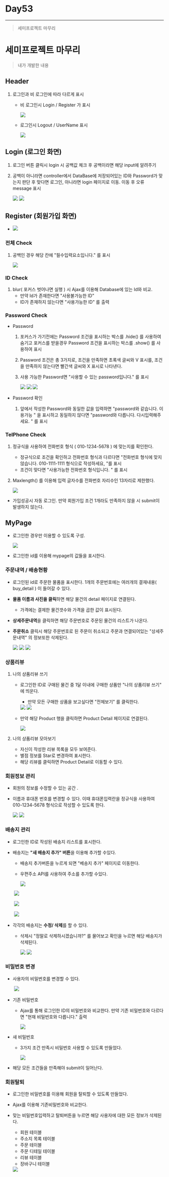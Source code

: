 # Day53

---

> 세미프로젝트 마무리 

# 세미프로젝트 마무리

> 내가 개발한 내용

## Header 

1. 로그인과 비 로그인에 따라 다르게 표시

   - 비 로그인시 Login / Register 가 표시 

     <img src="../images/SemiProject/header1.png">

   - 로그인시 Logout / UserName 표시

     <img src="../images/SemiProject/header2.png">

## Login (로그인 화면)

1. 로그인 버튼 클릭시 login 시 공백값 체크 후 공백이라면 해당 input에 알려주기 

2. 공백이 아니라면 controller에서 DataBase에 저장되어있는 ID와 Password가 맞는지 판단 후 맞다면 로그인, 아니라면 login 페이지로 이동. 이동 후 오류 message 표시

   <img src="../images/SemiProject/login1.png">

   <img src="../images/SemiProject/login02.png">

## Register (회원가입 화면)

- <img src="../images/SemiProject/register1.png">

### 전체 Check

1. 공백인 경우 해당 칸에 "필수입력요소입니다." 를 표시 

   <img src="../images/SemiProject/register2.png">

### ID Check

1. blur( 포커스 벗어나면 실행 ) 시 Ajax를 이용해 Database에 있는 Id와 비교.  
   - 만약 Id가 존재한다면 "사용불가능한 ID"
   - ID가 존재하지 않는다면 "사용가능한 ID" 를 출력 

### Password Check

- Password 

  1. 포커스가 가기전에는 Password 조건을 표시하는 박스를 .hide() 를 사용하여 숨기고 포커스를 받을경우 Password 조건을 표시하는 박스를 .show() 를 사용하여 표시 

  2. Password 조건은 총 3가지로, 조건을 만족하면 초록색 글씨와 V 표시를, 조건을 만족하지 않는다면 빨간색 글씨와 X 표시로 나타낸다. 

  3. 사용 가능한 Password면 "사용할 수 있는 password입니다." 를 표시 

     <img src="../images/SemiProject/register3.png">

     <img src="../images/SemiProject/register4.png">

     <img src="../images/SemiProject/register5.png">

- Password 확인 

  1. 앞에서 작성한 Password와 동일한 값을 입력하면 "password와 같습니다. 이용가능 " 을 표시하고 동일하지 않다면 "password와 다릅니다. 다시입력해주세요. " 를 표시 

### TelPhone Check

1. 정규식을 사용하여 전화번호 형식 ( 010-1234-5678 ) 에 맞는지를 확인한다. 

   - 정규식으로 조건을 확인하고 전화번호 형식과 다르다면 "전화번호 형식에 맞지 않습니다. 010-1111-1111 형식으로 작성하세요, "를 표시 
   - 조건이 맞다면 "사용가능한 전화번호 형식입니다. " 를 표시 

2. Maxlength() 를 이용해 입력 글자수를 전화번호 자리수인 13자리로 제한했다.

   <img src="../images/SemiProject/register6.png">

- 가입성공시 자동 로그인. 만약 회원가입 조건 1개라도 만족하지 않을 시 submit이 발생하지 않는다. 

## MyPage

- 로그인한 경우만 이용할 수 있도록 구성. 

  <img src="../images/SemiProject/mypage1.png">

- 로그인한 id를 이용해 mypage의 값들을 표시한다. 

### 주문내역 / 배송현황

- 로그인된 id로 주문한 물품을 표시한다. 1개의 주문번호에는 여러개의 결재내용( buy_detail ) 이 들어갈 수 있다. 

- **물품 이름과 사진을 클릭**하면 해당 물건의 detail 페이지로 연결된다. 

  - 가격에는 결제한 물건갯수와 가격을 곱한 값이 표시된다. 

- **상세주문내역**을 클릭하면 해당 주문번호로 주문된 물건의 리스트가 나온다. 

- **주문취소** 클릭시 해당 주문번호로 된 주문이 취소되고 주문과 연결되어있는 "상세주문내역" 의 정보또한 삭제된다. 

  <img src="../images/SemiProject/mypage2.png">

  <img src="../images/SemiProject/mypage3.png">

  <img src="../images/SemiProject/mypage4.png">

### 상품리뷰

1. 나의 상품리뷰 쓰기

   - 로그인한 ID로 구매된 물건 중 1달 이내에 구매한 상품만 "나의 상품리뷰 쓰기" 에 띄운다. 

     - 만약 모든 구매한 상품을 보고싶다면 "전체보기" 를 클릭한다. 

     <img src="../images/SemiProject/mypage5.png">

     <img src="../images/SemiProject/mypage6.png">

   - 만약 해당 Product 행을 클릭하면 Product Detail 페이지로 연결된다. 

     <img src="../images/SemiProject/mypage7.png">

2. 나의 상품리뷰 모아보기
   - 자신이 작성한 리뷰 목록을 모두 보여준다. 
   - 별점 정보를 Star로 변경하여 표시한다. 
   - 해당 리뷰를 클릭하면 Product Detail로 이동할 수 있다. 

### 회원정보 관리

- 회원의 정보를 수정할 수 있는 공간 . 

- 이름과 휴대폰 번호를 변경할 수 있다. 이때 휴대폰입력란을 정규식을 사용하여 010-1234-5678 형식으로 작성할 수 있도록 한다. 

  <img src="../images/SemiProject/mypage9.png">

  <img src="../images/SemiProject/mypage8.png">

### 배송지 관리

- 로그인한 ID로 작성된 배송지 리스트를 표시한다. 

- 배송지는 **"새 배송지 추가" 버튼**을 이용해 추가할 수있다. 

  - 배송지 추가버튼을 누르게 되면 "베송지 추가" 페이지로 이동한다. 

  - 우편주소 API를 사용하여 주소를 추가할 수있다. 

    <img src="../images/SemiProject/mypage10.png">

  ​	<img src="../images/SemiProject/mypage11.png">

  ​	<img src="../images/SemiProject/mypage12.png">

  ​	<img src="../images/SemiProject/mypage13.png">

- 각각의 배송지는 **수정/ 삭제**를 할 수 있다. 

  - 삭제시 "정말로 삭제하시겠습니까?" 를 물어보고 확인을 누르면 해당 배송지가 삭제된다. 

    <img src="../images/SemiProject/mypage14.png">

    <img src="../images/SemiProject/mypage15.png">

### 비밀번호 변경

- 사용자의 비밀번호를 변경할 수 있다. 

  ​	<img src="../images/SemiProject/mypage16.png">

- 기존 비밀번호 

  - Ajax를 통해 로그인한 ID의 비밀번호와 비교한다. 만약 기존 비밀번호와 다르다면 "현재 비밀번호와 다릅니다." 출력

    <img src="../images/SemiProject/mypage17.png">

- 새 비밀번호

  - 3가지 조건 만족시 비밀번호 사용할 수 있도록 만들었다. 

    <img src="../images/SemiProject/mypage18.png" >

- 해당 모든 조건들을 만족해야 submit이 일어난다. 

### 회원탈퇴

- 로그인한 비밀번호를 이용해 회원을 탈퇴할 수 있도록 만들었다. 

- Ajax를 이용해 기존비밀번호와 비교한다. 

- 맞는 비밀번호입력하고 탈퇴버튼을 누르면 해당 사용자에 대한 모든 정보가 삭제된다. 

  - 회원 테이블
  - 주소지 목록 테이블
  - 주문 테이블
  - 주문 디테일 테이블
  - 리뷰 테이블
  - 장바구니 테이블 

  <img src="../images/SemiProject/mypage19.png" >
